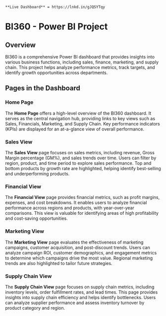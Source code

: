                                                                              **Live Dashboard** = https://lnkd.in/gJQSYTqy
# BI360 - Power BI Project

## Overview
BI360 is a comprehensive Power BI dashboard that provides insights into various business functions, including sales, finance, marketing, and supply chain. This project helps analyze performance metrics, track targets, and identify growth opportunities across departments.

## Pages in the Dashboard

### Home Page
The **Home Page** offers a high-level overview of the BI360 dashboard. It serves as the central navigation hub, providing links to key views such as Sales, Financials, Marketing, and Supply Chain. Key performance indicators (KPIs) are displayed for an at-a-glance view of overall performance.

### Sales View
The **Sales View** page focuses on sales metrics, including revenue, Gross Margin percentage (GM%), and sales trends over time. Users can filter by region, product, and time period to explore sales performance. Top and bottom products by growth rate are highlighted, helping identify best-selling and underperforming products.

### Financial View
The **Financial View** page provides financial metrics, such as profit margins, expenses, and cost breakdowns. It enables users to analyze financial performance across regions and products, with year-over-year comparisons. This view is valuable for identifying areas of high profitability and cost-saving opportunities.

### Marketing View
The **Marketing View** page evaluates the effectiveness of marketing campaigns, customer acquisition, and post-discount trends. Users can analyze campaign ROI, customer demographics, and engagement metrics to determine which campaigns drive the most value. Regional marketing trends are also highlighted to tailor future strategies.

### Supply Chain View
The **Supply Chain View** page focuses on supply chain metrics, including inventory levels, order fulfillment rates, and lead times. This page provides insights into supply chain efficiency and helps identify bottlenecks. Users can analyze supplier performance and assess inventory turnover by product category and region.

